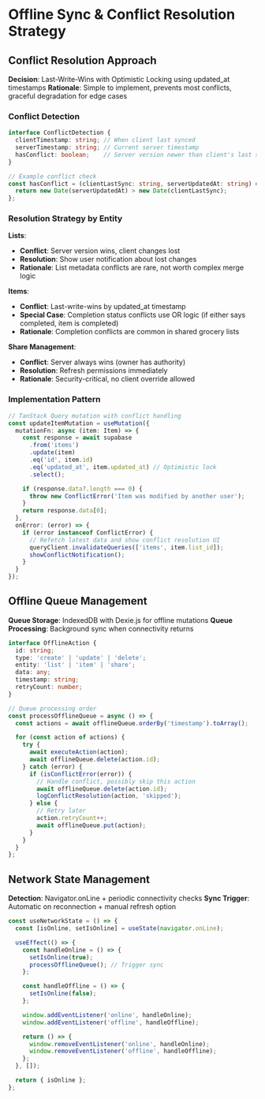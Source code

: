 # Offline Sync & Conflict Resolution Strategy

## Conflict Resolution Approach

**Decision**: Last-Write-Wins with Optimistic Locking using updated_at timestamps
**Rationale**: Simple to implement, prevents most conflicts, graceful degradation for edge cases

### Conflict Detection
```typescript
interface ConflictDetection {
  clientTimestamp: string; // When client last synced
  serverTimestamp: string; // Current server timestamp
  hasConflict: boolean;    // Server version newer than client's last sync
}

// Example conflict check
const hasConflict = (clientLastSync: string, serverUpdatedAt: string) => {
  return new Date(serverUpdatedAt) > new Date(clientLastSync);
};
```

### Resolution Strategy by Entity

**Lists**:
- **Conflict**: Server version wins, client changes lost
- **Resolution**: Show user notification about lost changes
- **Rationale**: List metadata conflicts are rare, not worth complex merge logic

**Items**:
- **Conflict**: Last-write-wins by updated_at timestamp
- **Special Case**: Completion status conflicts use OR logic (if either says completed, item is completed)
- **Rationale**: Completion conflicts are common in shared grocery lists

**Share Management**:
- **Conflict**: Server always wins (owner has authority)
- **Resolution**: Refresh permissions immediately
- **Rationale**: Security-critical, no client override allowed

### Implementation Pattern
```typescript
// TanStack Query mutation with conflict handling
const updateItemMutation = useMutation({
  mutationFn: async (item: Item) => {
    const response = await supabase
      .from('items')
      .update(item)
      .eq('id', item.id)
      .eq('updated_at', item.updated_at) // Optimistic lock
      .select();

    if (response.data?.length === 0) {
      throw new ConflictError('Item was modified by another user');
    }
    return response.data[0];
  },
  onError: (error) => {
    if (error instanceof ConflictError) {
      // Refetch latest data and show conflict resolution UI
      queryClient.invalidateQueries(['items', item.list_id]);
      showConflictNotification();
    }
  }
});
```

## Offline Queue Management

**Queue Storage**: IndexedDB with Dexie.js for offline mutations
**Queue Processing**: Background sync when connectivity returns

```typescript
interface OfflineAction {
  id: string;
  type: 'create' | 'update' | 'delete';
  entity: 'list' | 'item' | 'share';
  data: any;
  timestamp: string;
  retryCount: number;
}

// Queue processing order
const processOfflineQueue = async () => {
  const actions = await offlineQueue.orderBy('timestamp').toArray();

  for (const action of actions) {
    try {
      await executeAction(action);
      await offlineQueue.delete(action.id);
    } catch (error) {
      if (isConflictError(error)) {
        // Handle conflict, possibly skip this action
        await offlineQueue.delete(action.id);
        logConflictResolution(action, 'skipped');
      } else {
        // Retry later
        action.retryCount++;
        await offlineQueue.put(action);
      }
    }
  }
};
```

## Network State Management

**Detection**: Navigator.onLine + periodic connectivity checks
**Sync Trigger**: Automatic on reconnection + manual refresh option

```typescript
const useNetworkState = () => {
  const [isOnline, setIsOnline] = useState(navigator.onLine);

  useEffect(() => {
    const handleOnline = () => {
      setIsOnline(true);
      processOfflineQueue(); // Trigger sync
    };

    const handleOffline = () => {
      setIsOnline(false);
    };

    window.addEventListener('online', handleOnline);
    window.addEventListener('offline', handleOffline);

    return () => {
      window.removeEventListener('online', handleOnline);
      window.removeEventListener('offline', handleOffline);
    };
  }, []);

  return { isOnline };
};
```